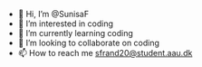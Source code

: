 - 👋 Hi, I’m @SunisaF
- 👀 I’m interested in coding
- 🌱 I’m currently learning coding
- 💞️ I’m looking to collaborate on coding
- 📫 How to reach me sfrand20@student.aau.dk

<!---
SunisaF/SunisaF is a ✨ special ✨ repository because its `README.md` (this file) appears on your GitHub profile.
You can click the Preview link to take a look at your changes.
--->
